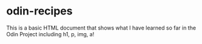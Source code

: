 # odin-recipes
This is a basic HTML document that shows what I have learned so far in the Odin Project including h1, p, img, a! 